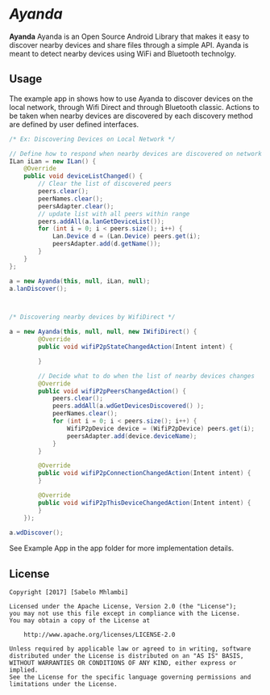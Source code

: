 # *Ayanda*

**Ayanda**  Ayanda is an Open Source Android Library that makes it easy to discover nearby devices and share files
through a simple API. Ayanda is meant to detect nearby devices using WiFi and Bluetooth technolgy.

## Usage
 The example app in shows how to use Ayanda to discover devices on the local network, through Wifi Direct
and through Bluetooth classic. Actions to be taken when nearby devices are discovered by each discovery method
are defined by user defined interfaces.

```java
/* Ex: Discovering Devices on Local Network */

// Define how to respond when nearby devices are discovered on network
ILan iLan = new ILan() {
    @Override
    public void deviceListChanged() {
        // Clear the list of discovered peers
        peers.clear();
        peerNames.clear();
        peersAdapter.clear();
        // update list with all peers within range
        peers.addAll(a.lanGetDeviceList());
        for (int i = 0; i < peers.size(); i++) {
            Lan.Device d = (Lan.Device) peers.get(i);
            peersAdapter.add(d.getName());
        }
    }
};

a = new Ayanda(this, null, iLan, null);
a.lanDiscover();



/* Discovering nearby devices by WifiDirect */

a = new Ayanda(this, null, null, new IWifiDirect() {
        @Override
        public void wifiP2pStateChangedAction(Intent intent) {

        }

        // Decide what to do when the list of nearby devices changes
        @Override
        public void wifiP2pPeersChangedAction() {
            peers.clear();
            peers.addAll(a.wdGetDevicesDiscovered() );
            peerNames.clear();
            for (int i = 0; i < peers.size(); i++) {
                WifiP2pDevice device = (WifiP2pDevice) peers.get(i);
                peersAdapter.add(device.deviceName);
            }
        }

        @Override
        public void wifiP2pConnectionChangedAction(Intent intent) {
        }

        @Override
        public void wifiP2pThisDeviceChangedAction(Intent intent) {
        }
    });
    
a.wdDiscover();
```
See Example App in the app folder for more implementation details.



## License

    Copyright [2017] [Sabelo Mhlambi]

    Licensed under the Apache License, Version 2.0 (the "License");
    you may not use this file except in compliance with the License.
    You may obtain a copy of the License at

        http://www.apache.org/licenses/LICENSE-2.0

    Unless required by applicable law or agreed to in writing, software
    distributed under the License is distributed on an "AS IS" BASIS,
    WITHOUT WARRANTIES OR CONDITIONS OF ANY KIND, either express or implied.
    See the License for the specific language governing permissions and
    limitations under the License.
